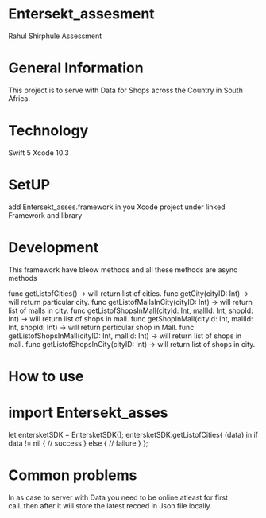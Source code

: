 # Entersekt_assesment
Rahul Shirphule Assessment


# General Information

This project is to serve with Data for Shops across the Country in South Africa.


# Technology 

Swift 5
Xcode 10.3

# SetUP

add Entersekt_asses.framework in you Xcode project under linked Framework and library

# Development 

This framework have bleow methods and all these methods are async methods

func getListofCities() -> will return list of cities.
func getCity(cityID: Int) -> will return particular  city.
func getListofMallsInCity(cityID: Int) -> will return list of malls in city.
func getListofShopsInMall(cityId: Int, mallId: Int, shopId: Int) -> will return list of shops in mall.
func getShopInMall(cityId: Int, mallId: Int, shopId: Int) -> will return perticular shop in Mall.
func getListofShopsInMall(cityID: Int, mallId: Int) -> will return list of shops in mall.
func getListofShopsInCity(cityID: Int) -> will return list of shops in city.

# How to use

# import Entersekt_asses

let entersketSDK = EntersketSDK();
        entersketSDK.getListofCities{ (data)
            in
            if data != nil {
                 // success
            } else {
                // failure
            }
        };
        
# Common problems

In as case to server with Data you need to be online atleast for first call..then after it will store the latest recoed in Json file locally.




